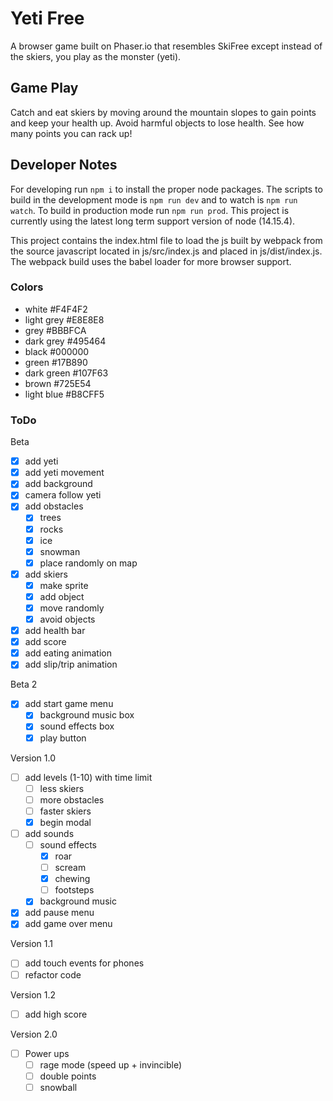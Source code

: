 # Yeti Free

A browser game built on Phaser.io that resembles SkiFree except instead of the skiers, you play as the monster (yeti).

## Game Play

Catch and eat skiers by moving around the mountain slopes to gain points and keep your health up. Avoid harmful objects to lose health. See how many points you can rack up!

## Developer Notes

For developing run ```npm i``` to install the proper node packages. The scripts to build in the development mode is ```npm run dev``` and to watch is ```npm run watch```. To build in production mode run ```npm run prod```. This project is currently using the latest long term support version of node (14.15.4).

This project contains the index.html file to load the js built by webpack from the source javascript located in js/src/index.js and placed in js/dist/index.js. The webpack build uses the babel loader for more browser support.

### Colors

- white #F4F4F2
- light grey #E8E8E8
- grey #BBBFCA
- dark grey #495464
- black #000000
- green #17B890
- dark green #107F63
- brown #725E54
- light blue #B8CFF5

### ToDo

Beta
- [x] add yeti
- [x] add yeti movement
- [x] add background
- [x] camera follow yeti
- [x] add obstacles
    - [x] trees
    - [x] rocks
    - [x] ice
    - [x] snowman
    - [x] place randomly on map
- [x] add skiers
    - [x] make sprite
    - [x] add object
    - [x] move randomly
    - [x] avoid objects
- [x] add health bar
- [x] add score
- [x] add eating animation
- [x] add slip/trip animation

Beta 2
- [x] add start game menu
    - [x] background music box
    - [x] sound effects box
    - [x] play button

Version 1.0
- [ ] add levels (1-10) with time limit
    - [ ] less skiers
    - [ ] more obstacles
    - [ ] faster skiers
    - [x] begin modal
- [ ] add sounds
    - [ ] sound effects
        - [x] roar
        - [ ] scream
        - [x] chewing
        - [ ] footsteps
    - [x] background music
- [x] add pause menu
- [x] add game over menu

Version 1.1
- [ ] add touch events for phones
- [ ] refactor code

Version 1.2
- [ ] add high score

Version 2.0
- [ ] Power ups
    - [ ] rage mode (speed up + invincible)
    - [ ] double points
    - [ ] snowball
